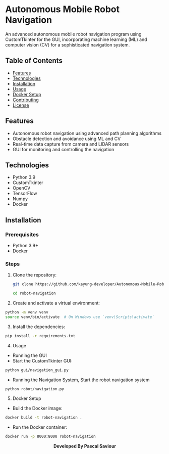 # Autonomous Mobile Robot Navigation

An advanced autonomous mobile robot navigation program using CustomTkinter for the GUI, incorporating machine learning (ML) and computer vision (CV) for a sophisticated navigation system.

## Table of Contents

- [Features](#features)
- [Technologies](#technologies)
- [Installation](#installation)
- [Usage](#usage)
- [Docker Setup](#docker-setup)
- [Contributing](#contributing)
- [License](#license)

## Features

- Autonomous robot navigation using advanced path planning algorithms
- Obstacle detection and avoidance using ML and CV
- Real-time data capture from camera and LIDAR sensors
- GUI for monitoring and controlling the navigation

## Technologies

- Python 3.9
- CustomTkinter
- OpenCV
- TensorFlow
- Numpy
- Docker

## Installation

### Prerequisites

- Python 3.9+
- Docker

### Steps

1. Clone the repository:

   ```bash
   git clone https://github.com/kayung-developer/Autonomous-Mobile-Robot-Navigation.git
   
   cd robot-navigation
2.  Create and activate a virtual environment:

```bash
python -m venv venv
source venv/bin/activate  # On Windows use `venv\Scripts\activate`
```

3. Install the dependencies:

```bash
pip install -r requirements.txt

```

4. Usage
- Running the GUI
- Start the CustomTkinter GUI:
```bash
python gui/navigation_gui.py
```
- Running the Navigation System, Start the robot navigation system
```bash
python robot/navigation.py

```

5. Docker Setup
- Build the Docker image:
```bash
docker build -t robot-navigation .
```

- Run the Docker container:

```bash
docker run -p 8000:8000 robot-navigation
```

<b><center> Developed By Pascal Saviour</center></b>
